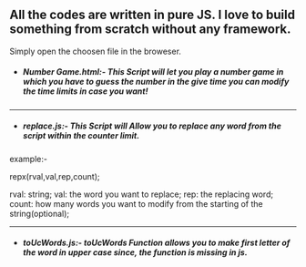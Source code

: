 ## All the codes are written in pure JS. I love to build something from scratch without any framework.
Simply open the choosen file in the broweser.

* ##### *Number Game.html*:- This Script will let you play a number game in which you have to guess the number in the give time you can modify the time limits in case you want!
---
* ##### *replace.js*:- This Script will Allow you to replace any word from the script within the counter limit.

example:-

repx(rval,val,rep,count);

rval: string;
val: the word you want to replace;
rep: the replacing word;
count: how many words you want to modify from the starting of the string(optional);

---
* ##### *toUcWords.js*:- toUcWords Function allows you to make first letter of the word in upper case since, the function is missing in js.
